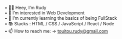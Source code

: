 <!-- <img  src="https://media1.tenor.com/images/69e999dba4055e579132681d55202181/tenor.gif?itemid=26941996" width="50%" /> -->
• 🙋‍♂️ Heey, I’m Rudy <br>
• 👀 I’m interested in Web Development <br>
• 🌱 I’m currently learning the basics of being FullStack <br>
• 📚 Stacks : HTML / CSS / JavaScript / React / Node <br>
• 📫 How to reach me: -> touitou.rudy@gmail.com </p> 

